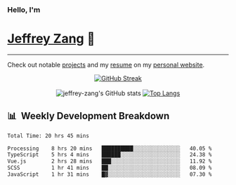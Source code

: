 
### Hello, I'm 
# [Jeffrey Zang](https://www.linkedin.com/in/jeffreyzang/) 🦀

---

Check out notable [projects](https://jeffz.dev/projects) and my [resume](https://jeffz.dev/resume) on my [personal website](https://jeffz.dev/).

<div align = 'center'>

[![GitHub Streak](https://github-readme-streak-stats.herokuapp.com/?user=jeffrey-zang&theme=tokyonight)](https://git.io/streak-stats)
<br></br>
![jeffrey-zang's GitHub stats](https://github-readme-stats.vercel.app/api?username=jeffrey-zang&show_icons=true&theme=tokyonight&hide_rank=true&hide=stars) 
[![Top Langs](https://github-readme-stats.vercel.app/api/top-langs/?username=jeffrey-zang&hide=ShaderLab,HLSL&layout=compact&theme=tokyonight)](https://github.com/anuraghazra/github-readme-stats)

</div>

## 📊 &nbsp;Weekly Development Breakdown
<!--START_SECTION:waka-->

```txt
Total Time: 20 hrs 45 mins

Processing    8 hrs 20 mins   ██████████░░░░░░░░░░░░░░░   40.05 %
TypeScript    5 hrs 4 mins    ██████░░░░░░░░░░░░░░░░░░░   24.38 %
Vue.js        2 hrs 28 mins   ███░░░░░░░░░░░░░░░░░░░░░░   11.92 %
SCSS          1 hr 41 mins    ██░░░░░░░░░░░░░░░░░░░░░░░   08.09 %
JavaScript    1 hr 31 mins    █▓░░░░░░░░░░░░░░░░░░░░░░░   07.30 %
```

<!--END_SECTION:waka-->

